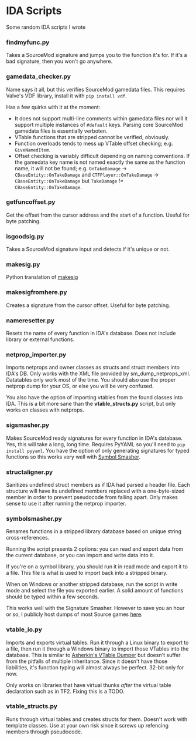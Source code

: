 # IDA Scripts
Some random IDA scripts I wrote


### findmyfunc.py ###

Takes a SourceMod signature and jumps you to the function it's for. If it's a bad signature, then you won't go anywhere.


### gamedata_checker.py ###

Name says it all, but this verifies SourceMod gamedata files. This requires Valve's VDF library, install it with `pip install vdf`.

Has a few quirks with it at the moment:
- It does not support multi-line comments within gamedata files nor will it support multiple instances of `#default` keys. Parsing core SourceMod gamedata files is essentially verboten.
- VTable functions that are stripped cannot be verified, obviously.
- Function overloads tends to mess up VTable offset checking; e.g. `GiveNamedItem`.
- Offset checking is variably difficult depending on naming conventions. If the gamedata key name is not named exactly the same as the function name, it will not be found; e.g. `OnTakeDamage` -> `CBaseEntity::OnTakeDamage` and `CTFPlayer::OnTakeDamage` -> `CBaseEntity::OnTakeDamage` but `TakeDamage` != `CBaseEntity::OnTakeDamage`.


### getfuncoffset.py ###

Get the offset from the cursor address and the start of a function. Useful for byte patching.


### isgoodsig.py ###

Takes a SourceMod signature input and detects if it's unique or not.


### makesig.py ###

Python translation of [makesig](https://github.com/alliedmodders/sourcemod/blob/master/tools/ida_scripts/makesig.idc)


### makesigfromhere.py ###

Creates a signature from the cursor offset. Useful for byte patching.

### nameresetter.py ###

Resets the name of every function in IDA's database. Does not include library or external functions.


### netprop_importer.py ###

Imports netprops and owner classes as structs and struct members into IDA's DB. Only works with the XML file provided by sm_dump_netprops_xml. Datatables only work most of the time. You should also use the proper netprop dump for your OS, or else you will be very confused.

You also have the option of importing vtables from the found classes into IDA. This is a bit more sane than the **vtable_structs.py** script, but only works on classes with netprops.


### sigsmasher.py ###

Makes SourceMod ready signatures for every function in IDA's database. Yes, this will take a long, long time. Requires PyYAML so you'll need to `pip install pyyaml`. You have the option of only generating signatures for typed functions so this works very well with [Symbol Smasher](https://github.com/Scags/IDA-Source-Symbol-Smasher).


### structaligner.py ###

Sanitizes undefined struct members as if IDA had parsed a header file. Each structure will have its undefined members replaced with a one-byte-sized member in order to prevent pseudocode from falling apart. Only makes sense to use it after running the netprop importer.


### symbolsmasher.py ###

Renames functions in a stripped library database based on unique string cross-references.

Running the script presents 2 options: you can read and export data from the current database, or you can import and write data into it.

If you're on a symbol library, you should run it in read mode and export it to a file. This file is what is used to import back into a stripped binary.

When on Windows or another stripped database, run the script in write mode and select the file you exported earlier. A solid amount of functions should be typed within a few seconds.

This works well with the Signature Smasher. However to save you an hour or so, I publicly host dumps of most Source games [here](https://brewcrew.tf/sigdump).

### vtable_io.py ###

Imports and exports virtual tables. Run it through a Linux binary to export to a file, then run it through a Windows binary to import those VTables into the database. This is similar to [Asherkin's VTable Dumper](https://asherkin.github.io/vtable/) but doesn't suffer from the pitfalls of multiple inheritance. Since it doesn't have those liabilities, it's function typing will almost always be perfect. 32-bit only for now.

Only works on libraries that have virtual thunks *after* the virtual table declaration such as in TF2. Fixing this is a TODO.

### vtable_structs.py ###

Runs through virtual tables and creates structs for them. Doesn't work with template classes. Use at your own risk since it screws up refencing members through pseudocode.